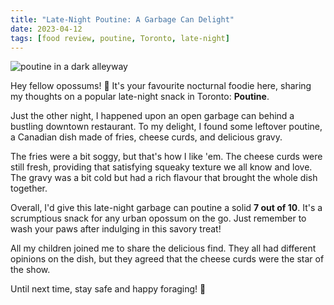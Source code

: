 ```yaml
---
title: "Late-Night Poutine: A Garbage Can Delight"
date: 2023-04-12
tags: [food review, poutine, Toronto, late-night]
---
```

<img src="{{'/images/poutine.png' | url}}" alt="poutine in a dark alleyway">

Hey fellow opossums! 🌙 It's your favourite nocturnal foodie here, sharing my thoughts on a popular late-night snack in Toronto: **Poutine**.

Just the other night, I happened upon an open garbage can behind a bustling downtown restaurant. To my delight, I found some leftover poutine, a Canadian dish made of fries, cheese curds, and delicious gravy.

The fries were a bit soggy, but that's how I like 'em. The cheese curds were still fresh, providing that satisfying squeaky texture we all know and love. The gravy was a bit cold but had a rich flavour that brought the whole dish together.

Overall, I'd give this late-night garbage can poutine a solid **7 out of 10**. It's a scrumptious snack for any urban opossum on the go. Just remember to wash your paws after indulging in this savory treat!

All my children joined me to share the delicious find. They all had different opinions on the dish, but they agreed that the cheese curds were the star of the show.

Until next time, stay safe and happy foraging! 🐾

